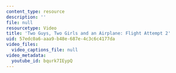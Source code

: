 ```yaml
---
content_type: resource
description: ''
file: null
resourcetype: Video
title: 'Two Guys, Two Girls and an Airplane: Flight Attempt 2'
uid: 57edc0a6-aaa9-b48e-687e-4c3c6c4177da
video_files:
  video_captions_file: null
video_metadata:
  youtube_id: bqurk7IEypQ
---
```

